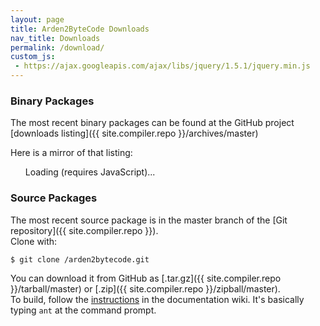 ```yaml
---
layout: page
title: Arden2ByteCode Downloads
nav_title: Downloads
permalink: /download/
custom_js:
 - https://ajax.googleapis.com/ajax/libs/jquery/1.5.1/jquery.min.js
---
```


### Binary Packages

The most recent binary packages can be found at the GitHub project [downloads listing]({{ site.compiler.repo }}/archives/master)

Here is a mirror of that listing:

<ul id="downloads"><li style="list-style-type: none;">Loading (requires JavaScript)...</li></ul>
<script type="text/javascript">
$(function() {
    $.ajax({
		url: '{{site.compiler.api}}/downloads',
		dataType: 'jsonp'
	}).done(function(result) {
		$('#downloads').empty();
		$.each(result.data, function(index, value) {
			$('#downloads').append(
				'<li><a href="' + value.html_url
				+ '">' + value.name 
				+ '</a> - ' + value.description + '</li>');
		});
	});
});
</script>

<!-- TODO changelog 
<?php 
	echo render_file('Changelog', '<h2><a href="/docs/changelog">$title</a></h2>');
?>
</div>
-->

### Source Packages

The most recent source package is in the master branch of the [Git repository]({{ site.compiler.repo }}).  
Clone with:

    $ git clone /arden2bytecode.git

You can download it from GitHub as [.tar.gz]({{ site.compiler.repo }}/tarball/master) or [.zip]({{ site.compiler.repo }}/zipball/master).  
To build, follow the [instructions](docs/compiling-arden2bytecode-from-source) in the documentation wiki. It's basically typing `ant` at the command prompt.